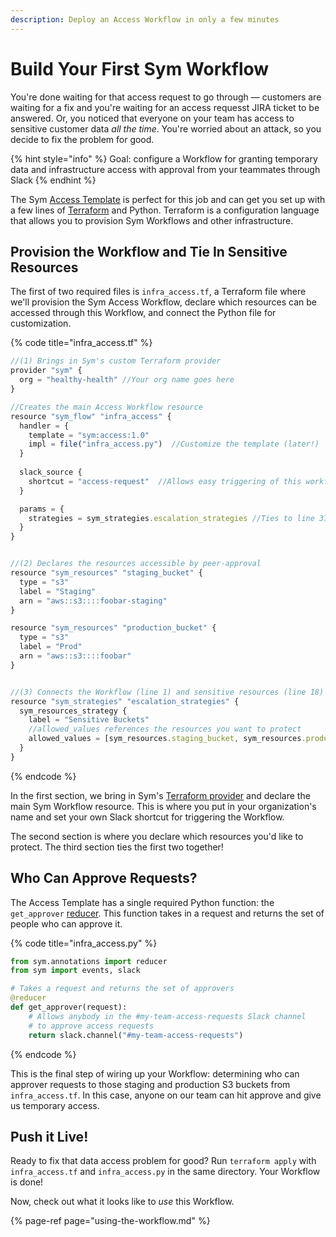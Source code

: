 ```yaml
---
description: Deploy an Access Workflow in only a few minutes
---
```


# Build Your First Sym Workflow

You're done waiting for that access request to go through — customers are waiting for a fix and you're waiting for an access requesst JIRA ticket to be answered. Or, you noticed that everyone on your team has access to sensitive customer data _all the time_. You're worried about an attack, so you decide to fix the problem for good.

{% hint style="info" %}
Goal: configure a Workflow for granting temporary data and infrastructure access with approval from your teammates through Slack
{% endhint %}

The Sym [Access Template](../sym-concepts/templates/access-template.md) is perfect for this job and can get you set up with a few lines of [Terraform](https://www.terraform.io/) and Python. Terraform is a configuration language that allows you to provision Sym Workflows and other infrastructure.

## Provision the Workflow and Tie In Sensitive Resources

The first of two required files is `infra_access.tf`, a Terraform file where we'll provision the Sym Access Workflow, declare which resources can be accessed through this Workflow, and connect the Python file for customization.

{% code title="infra\_access.tf" %}
```javascript
//(1) Brings in Sym's custom Terraform provider
provider "sym" {
  org = "healthy-health" //Your org name goes here
}

//Creates the main Access Workflow resource
resource "sym_flow" "infra_access" {
  handler = {
    template = "sym:access:1.0"    
    impl = file("infra_access.py")  //Customize the template (later!)
  }
  
  slack_source {
    shortcut = "access-request"  //Allows easy triggering of this workflow from Slack
  }

  params = {
    strategies = sym_strategies.escalation_strategies //Ties to line 37
  }
}


//(2) Declares the resources accessible by peer-approval
resource "sym_resources" "staging_bucket" {
  type = "s3"
  label = "Staging"
  arn = "aws::s3::::foobar-staging"
}

resource "sym_resources" "production_bucket" {
  type = "s3"
  label = "Prod"
  arn = "aws::s3::::foobar"
}


//(3) Connects the Workflow (line 1) and sensitive resources (line 18)
resource "sym_strategies" "escalation_strategies" {
  sym_resources_strategy {
    label = "Sensitive Buckets"
    //allowed_values references the resources you want to protect
    allowed_values = [sym_resources.staging_bucket, sym_resources.production_bucket]
  }
}
```
{% endcode %}

In the first section, we bring in Sym's [Terraform provider](https://www.terraform.io/docs/providers/index.html) and declare the main Sym Workflow resource. This is where you put in your organization's name and set your own Slack shortcut for triggering the Workflow.

The second section is where you declare which resources you'd like to protect. The third section ties the first two together!

## Who Can Approve Requests?

The Access Template has a single required Python function: the `get_approver` [reducer](../sym-concepts/python-sdk/reducers.md). This function takes in a request and returns the set of people who can approve it.

{% code title="infra\_access.py" %}
```python
from sym.annotations import reducer
from sym import events, slack

# Takes a request and returns the set of approvers
@reducer
def get_approver(request):
    # Allows anybody in the #my-team-access-requests Slack channel
    # to approve access requests
    return slack.channel("#my-team-access-requests") 
```
{% endcode %}

This is the final step of wiring up your Workflow: determining who can approver requests to those staging and production S3 buckets from `infra_access.tf`. In this case, anyone on our team can hit approve and give us temporary access. 

## Push it Live!

Ready to fix that data access problem for good? Run `terraform apply` with `infra_access.tf` and `infra_access.py` in the same directory. Your Workflow is done!

Now, check out what it looks like to _use_ this Workflow.

{% page-ref page="using-the-workflow.md" %}



